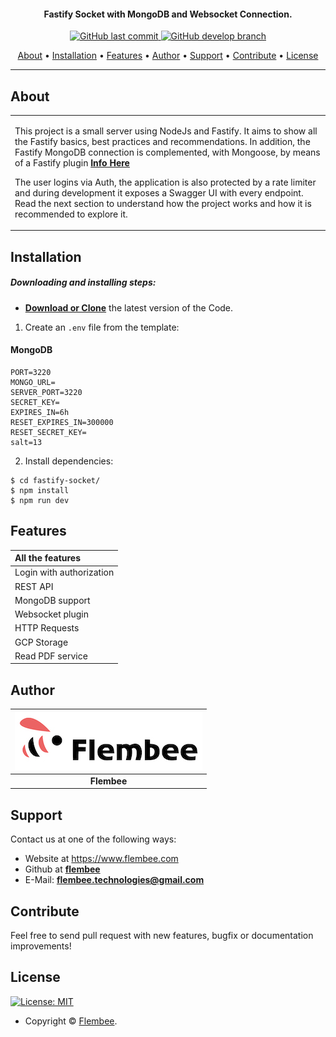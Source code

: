 <h4 align="center">Fastify Socket with MongoDB and Websocket Connection.</h4>

<p align="center">
    <a href="https://github.com/flembee/fastify-socket/tree/main">
    <img src="https://img.shields.io/badge/Last%20Commit-November-green?style=flat-square&logo=github&logoColor=white"
         alt="GitHub last commit">
    <a href="https://github.com/flembee/fastify-socket/tree/develop">
    <img src="https://img.shields.io/badge/Open%20pull%20requests-0-blue?style=flat-square&logo=github&logoColor=whit"
         alt="GitHub develop branch">
</p>
      
<p align="center">
  <a href="#about">About</a> •
  <a href="#installation">Installation</a> •
  <a href="#features">Features</a> •
  <a href="#author">Author</a> •
  <a href="#support">Support</a> •
  <a href="#contribute">Contribute</a> •
  <a href="#license">License</a>
</p>

---

## About

<table>
<tr>
<td>
  
This project is a small server using NodeJs and Fastify. It aims to show all the Fastify basics, best practices and recommendations. In addition, the Fastify MongoDB connection is complemented, with Mongoose, by means of a Fastify plugin **[Info Here](https://www.fastify.io/docs/latest/Reference/Plugins/)**

The user logins via Auth, the application is also protected by a rate limiter and during development it exposes a Swagger UI with every endpoint. Read the next section to understand how the project works and how it is recommended to explore it.

</td>
</tr>
</table>

## Installation

##### Downloading and installing steps:
* **[Download or Clone](https://github.com/flembee/fastify-socket.git)** the latest version of the Code.

1. Create an `.env` file from the template:

#### MongoDB

```console
PORT=3220
MONGO_URL=
SERVER_PORT=3220
SECRET_KEY=
EXPIRES_IN=6h
RESET_EXPIRES_IN=300000
RESET_SECRET_KEY=
salt=13
```

2. Install dependencies:

```console
$ cd fastify-socket/
$ npm install
$ npm run dev
```

## Features

| All the features|
| :------------- | 
| Login with authorization|
| REST API|
| MongoDB support |
| Websocket plugin |
| HTTP Requests|
| GCP Storage|
| Read PDF service|

## Author

| [![Flembee](./flembee.jpeg)](https://www.flembee.com) 	|
|:---------------------------------------------------------------------------------------------------------:	|
|                                            **Flembee**                                            	|

## Support

Contact us at one of the following ways:

- Website at https://www.flembee.com
- Github at **[flembee](https://github.com/flembee)**
- E-Mail: **flembee.technologies@gmail.com**

## Contribute

Feel free to send pull request with new features, bugfix or documentation improvements!

## License

[![License: MIT](https://img.shields.io/badge/license-MIT-green)](https://github.com/flembee/fastify-socket/blob/main/LICENSE)

- Copyright © [Flembee](https://www.flembee.com).
